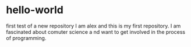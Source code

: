 # hello-world
first test of a new repository
I am alex and this is my first repository. I am fascinated about comuter science a
nd want to get involved in the process of programming.

